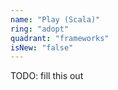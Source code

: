 ```yaml
---
name: "Play (Scala)"
ring: "adopt"
quadrant: "frameworks"
isNew: "false"
---
```


TODO: fill this out
